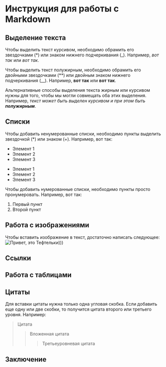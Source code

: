 # Инструкция для работы с Markdown

## Выделение текста

Чтобы выделить текст курсивом, необходимо обрамить его звездочками (*) или знаком нижнего подчеркивания (_). Например, *вот так* или _вот так_.

Чтобы выделить текст полужирным, необходимо обрамить его двойными звездочками (**) или двойным знаком нижнего подчеркивания (__). Например, **вот так** или __вот так__.

Альтернативные способы выделения текста жирным или курсивом нужны для того, чтобы мы могли совмещать оба этих выделения. Например, _текст может быть выделен курсивом и при этом быть **полужирным**_.

## Списки

Чтобы добавить ненумерованные списки, необходимо пункты выделить звездочкой (*) или знаком (+). Например, вот так:

* Элемент 1
* Элемент 2
* Элемент 3

+ Элемент 1
+ Элемент 2
+ Элемент 3

Чтобы добавить нумерованные списки, необходимо пункты просто пронумеровать. Например, вот так:

1. Первый пункт
2. Второй пункт

## Работа с изображениями

Чтобы вставить изображение в текст, достаточно написать следующее:
![Привет, это Тефтельки)))](1.JPG)

## Ссылки

## Работа с таблицами

## Цитаты

Для вставки цитаты нужна только одна угловая скобка. Если добавить еще одну или две скобки, то получится цитата второго или третьего уровня. Например:

> Цитата
>> Вложенная цитата
>>> Третьеуровневая цитата

## Заключение
